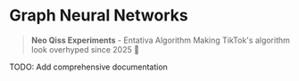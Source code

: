 # Graph Neural Networks

> **Neo Qiss Experiments** - Entativa Algorithm
> Making TikTok's algorithm look overhyped since 2025 🚀

TODO: Add comprehensive documentation
